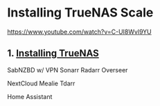 # Installing TrueNAS Scale
https://www.youtube.com/watch?v=C-UI8Wvl9YU

## 1. [Installing TrueNAS](https://github.com/flayzer/TrueNAS-Scale/tree/main#readme)


SabNZBD w/ VPN
Sonarr
Radarr
Overseer

NextCloud
Mealie
Tdarr


Home Assistant
